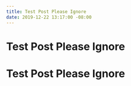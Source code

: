 ```yaml
---
title: Test Post Please Ignore
date: 2019-12-22 13:17:00 -08:00
---
```


# Test Post Please Ignore
# Test Post Please Ignore